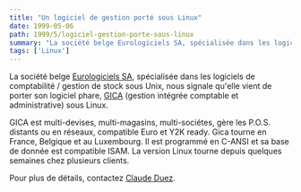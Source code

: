 ```yaml
---
title: "Un logiciel de gestion porté sous Linux"
date: 1999-05-06
path: 1999/5/logiciel-gestion-porte-sous-linux
summary: "La société belge Eurologiciels SA, spécialisée dans les logiciels de comptabilité / gestion de stock sous Unix, nous signale qu'elle vient de porter son logiciel phare, GICA (gestion intégrée comptable et administrative) sous Linux."
tags: ['Linux']
---
```


<P>La société belge <A HREF="http://www.eurologiciel.be/">Eurologiciels
SA</A>, spécialisée dans les logiciels de comptabilité / gestion de stock
sous Unix, nous signale qu'elle vient de porter son logiciel
phare, <A HREF="http://www.eurologiciel.be/gica/index.html">GICA</A>
(gestion intégrée comptable et administrative) sous Linux.</P>

<P>GICA est multi-devises, multi-magasins, multi-sociétes, gère les P.O.S.
distants ou en réseaux, compatible Euro et Y2K ready. Gica tourne en
France, Belgique et au Luxembourg. Il est programmé en C-ANSI et sa
base de donnée est compatible ISAM. La version Linux tourne depuis quelques
semaines chez plusieurs clients.</P>

<P>Pour plus de détails, contactez <A HREF="mailto:cduez@mail.eurologiciel.be">Claude
Duez</A>.</P>


